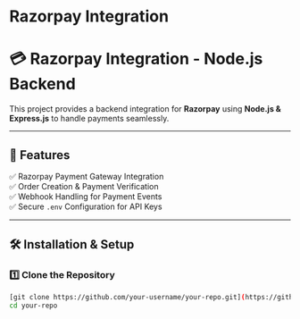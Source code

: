 ﻿# Razorpay Integration
# 💳 Razorpay Integration - Node.js Backend

This project provides a backend integration for **Razorpay** using **Node.js & Express.js** to handle payments seamlessly.

---

## 🚀 Features
✅ Razorpay Payment Gateway Integration  
✅ Order Creation & Payment Verification  
✅ Webhook Handling for Payment Events  
✅ Secure `.env` Configuration for API Keys  

---

## 🛠 Installation & Setup

### 1️⃣ **Clone the Repository**
```sh
[git clone https://github.com/your-username/your-repo.git](https://github.com/janardhankhandagle/Rozorpay-integration-in-mern-.git
cd your-repo
